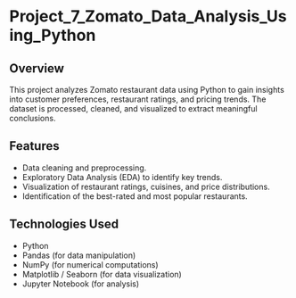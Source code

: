 # Project_7_Zomato_Data_Analysis_Using_Python

## Overview
This project analyzes Zomato restaurant data using Python to gain insights into customer preferences, restaurant ratings, and pricing trends. 
The dataset is processed, cleaned, and visualized to extract meaningful conclusions. 

## Features
- Data cleaning and preprocessing.
- Exploratory Data Analysis (EDA) to identify key trends. 
- Visualization of restaurant ratings, cuisines, and price distributions.
- Identification of the best-rated and most popular restaurants.

## Technologies Used
- Python
- Pandas (for data manipulation)
- NumPy (for numerical computations)
- Matplotlib / Seaborn (for data visualization)
- Jupyter Notebook (for analysis)

